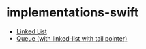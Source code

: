 # implementations-swift

* [Linked List](https://github.com/VadimDez/implementations-swift/blob/master/linked-list/linked-list/LinkedList.swift)
* [Queue (with linked-list with tail pointer)](https://github.com/VadimDez/implementations-swift/blob/master/linked-list/linked-list/Queue.swift)
